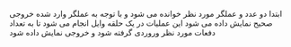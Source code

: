 ابتدا دو عدد و عملگر مورد نظر خوانده می شود و با توجه به عملگر وارد شده خروجی صحیح نمایش داده می شود
این عملیات در یک حلقه وایل انجام می شود تا به تعداد دفعات مورد نظر وروردی گرفته شود و خروجی نمایش داده شود
